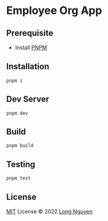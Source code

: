 # Employee Org App

## Prerequisite

- Install [PNPM](https://pnpm.io/installation)

## Installation

`pnpm i`

## Dev Server

`pnpm dev`

## Build

`pnpm build`

## Testing

`pnpm test`
## License

[MIT](./LICENSE) License © 2022 [Long Nguyen](https://github.com/8bu)
